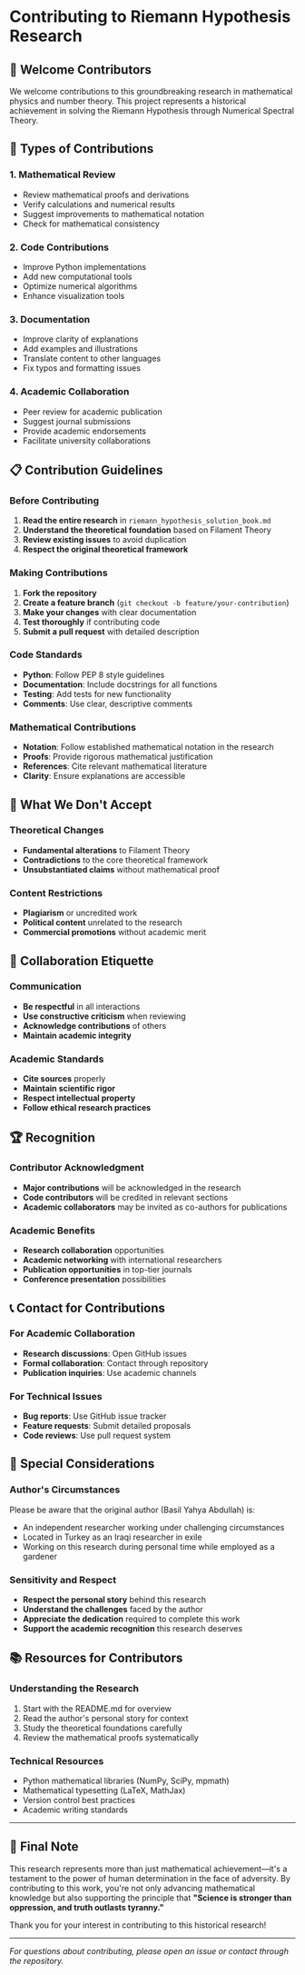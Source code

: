 # Contributing to Riemann Hypothesis Research

## 🙏 Welcome Contributors

We welcome contributions to this groundbreaking research in mathematical physics and number theory. This project represents a historical achievement in solving the Riemann Hypothesis through Numerical Spectral Theory.

## 🎯 Types of Contributions

### 1. **Mathematical Review**
- Review mathematical proofs and derivations
- Verify calculations and numerical results
- Suggest improvements to mathematical notation
- Check for mathematical consistency

### 2. **Code Contributions**
- Improve Python implementations
- Add new computational tools
- Optimize numerical algorithms
- Enhance visualization tools

### 3. **Documentation**
- Improve clarity of explanations
- Add examples and illustrations
- Translate content to other languages
- Fix typos and formatting issues

### 4. **Academic Collaboration**
- Peer review for academic publication
- Suggest journal submissions
- Provide academic endorsements
- Facilitate university collaborations

## 📋 Contribution Guidelines

### Before Contributing

1. **Read the entire research** in `riemann_hypothesis_solution_book.md`
2. **Understand the theoretical foundation** based on Filament Theory
3. **Review existing issues** to avoid duplication
4. **Respect the original theoretical framework**

### Making Contributions

1. **Fork the repository**
2. **Create a feature branch** (`git checkout -b feature/your-contribution`)
3. **Make your changes** with clear documentation
4. **Test thoroughly** if contributing code
5. **Submit a pull request** with detailed description

### Code Standards

- **Python**: Follow PEP 8 style guidelines
- **Documentation**: Include docstrings for all functions
- **Testing**: Add tests for new functionality
- **Comments**: Use clear, descriptive comments

### Mathematical Contributions

- **Notation**: Follow established mathematical notation in the research
- **Proofs**: Provide rigorous mathematical justification
- **References**: Cite relevant mathematical literature
- **Clarity**: Ensure explanations are accessible

## 🚫 What We Don't Accept

### Theoretical Changes
- **Fundamental alterations** to Filament Theory
- **Contradictions** to the core theoretical framework
- **Unsubstantiated claims** without mathematical proof

### Content Restrictions
- **Plagiarism** or uncredited work
- **Political content** unrelated to the research
- **Commercial promotions** without academic merit

## 🤝 Collaboration Etiquette

### Communication
- **Be respectful** in all interactions
- **Use constructive criticism** when reviewing
- **Acknowledge contributions** of others
- **Maintain academic integrity**

### Academic Standards
- **Cite sources** properly
- **Maintain scientific rigor**
- **Respect intellectual property**
- **Follow ethical research practices**

## 🏆 Recognition

### Contributor Acknowledgment
- **Major contributions** will be acknowledged in the research
- **Code contributors** will be credited in relevant sections
- **Academic collaborators** may be invited as co-authors for publications

### Academic Benefits
- **Research collaboration** opportunities
- **Academic networking** with international researchers
- **Publication opportunities** in top-tier journals
- **Conference presentation** possibilities

## 📞 Contact for Contributions

### For Academic Collaboration
- **Research discussions**: Open GitHub issues
- **Formal collaboration**: Contact through repository
- **Publication inquiries**: Use academic channels

### For Technical Issues
- **Bug reports**: Use GitHub issue tracker
- **Feature requests**: Submit detailed proposals
- **Code reviews**: Use pull request system

## 🌟 Special Considerations

### Author's Circumstances
Please be aware that the original author (Basil Yahya Abdullah) is:
- An independent researcher working under challenging circumstances
- Located in Turkey as an Iraqi researcher in exile
- Working on this research during personal time while employed as a gardener

### Sensitivity and Respect
- **Respect the personal story** behind this research
- **Understand the challenges** faced by the author
- **Appreciate the dedication** required to complete this work
- **Support the academic recognition** this research deserves

## 📚 Resources for Contributors

### Understanding the Research
1. Start with the README.md for overview
2. Read the author's personal story for context
3. Study the theoretical foundations carefully
4. Review the mathematical proofs systematically

### Technical Resources
- Python mathematical libraries (NumPy, SciPy, mpmath)
- Mathematical typesetting (LaTeX, MathJax)
- Version control best practices
- Academic writing standards

---

## 🎯 Final Note

This research represents more than just mathematical achievement—it's a testament to the power of human determination in the face of adversity. By contributing to this work, you're not only advancing mathematical knowledge but also supporting the principle that **"Science is stronger than oppression, and truth outlasts tyranny."**

Thank you for your interest in contributing to this historical research!

---

*For questions about contributing, please open an issue or contact through the repository.*
